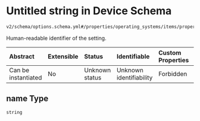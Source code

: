 # Untitled string in Device Schema

```txt
v2/schema/options.schema.yml#/properties/operating_systems/items/properties/options/items/properties/name
```

Human-readable identifier of the setting.

| Abstract            | Extensible | Status         | Identifiable            | Custom Properties | Additional Properties | Access Restrictions | Defined In                                                          |
| :------------------ | :--------- | :------------- | :---------------------- | :---------------- | :-------------------- | :------------------ | :------------------------------------------------------------------ |
| Can be instantiated | No         | Unknown status | Unknown identifiability | Forbidden         | Allowed               | none                | [device.schema.json*](../device.schema.json "open original schema") |

## name Type

`string`
